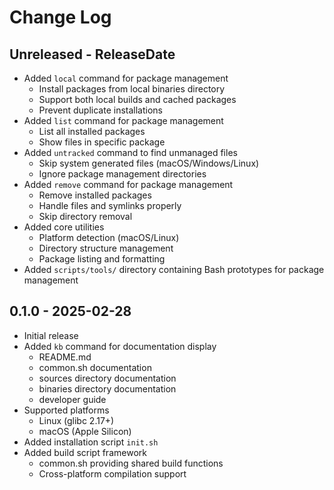 # Change Log

## Unreleased - ReleaseDate

- Added `local` command for package management
  - Install packages from local binaries directory
  - Support both local builds and cached packages
  - Prevent duplicate installations
- Added `list` command for package management
  - List all installed packages
  - Show files in specific package
- Added `untracked` command to find unmanaged files
  - Skip system generated files (macOS/Windows/Linux)
  - Ignore package management directories
- Added `remove` command for package management
  - Remove installed packages
  - Handle files and symlinks properly
  - Skip directory removal
- Added core utilities
  - Platform detection (macOS/Linux)
  - Directory structure management
  - Package listing and formatting
- Added `scripts/tools/` directory containing Bash prototypes for package management

## 0.1.0 - 2025-02-28

- Initial release
- Added `kb` command for documentation display
  - README.md
  - common.sh documentation
  - sources directory documentation
  - binaries directory documentation
  - developer guide
- Supported platforms
  - Linux (glibc 2.17+)
  - macOS (Apple Silicon)
- Added installation script `init.sh`
- Added build script framework
  - common.sh providing shared build functions
  - Cross-platform compilation support
